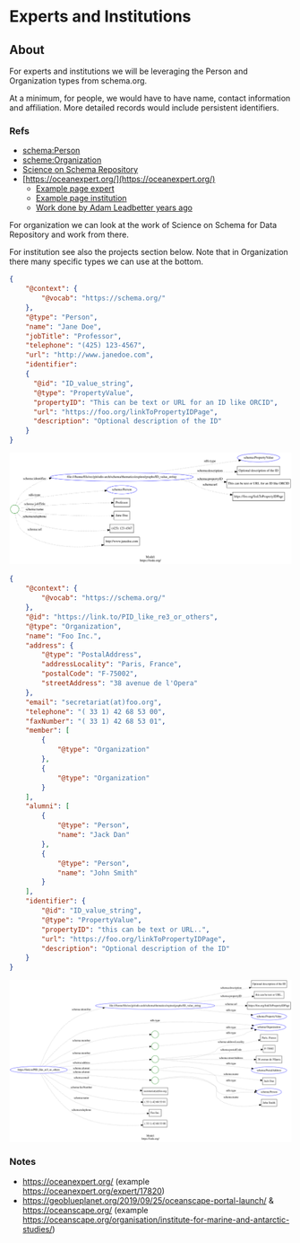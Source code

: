 # Experts and Institutions

## About

For experts and institutions we will be leveraging the Person and Organization types from 
schema.org.  

At a minimum, for people, we would have to have name, contact information and 
affiliation.  More detailed records would include persistent identifiers.


### Refs

* [schema:Person](https://schema.org/Person)
* [scheme:Organization](https://schema.org/Organization)
* [Science on Schema Repository](https://github.com/ESIPFed/science-on-schema.org/blob/master/guides/DataRepository.md)
* [https://oceanexpert.org/](https://oceanexpert.org/)
  * [Example page expert](https://oceanexpert.org/expert/44151)
  * [Example page institution](https://oceanexpert.org/institution/10171)
  * [Work done by Adam Leadbetter years ago](https://gist.github.com/adamml/58ebdc7fc3f8ab8dad5d8852a28fb28c)

For organization we can look at the work of Science on Schema for Data Repository and
work from there.

For institution see also the projects section below.  Note that in Organization there 
many specific types we can use at the bottom.
  

<!-- embedme ./graphs/person.json -->

```json
{
    "@context": {
        "@vocab": "https://schema.org/"
    },
    "@type": "Person",
    "name": "Jane Doe",
    "jobTitle": "Professor",
    "telephone": "(425) 123-4567",
    "url": "http://www.janedoe.com", 
    "identifier":
    {
      "@id": "ID_value_string",
      "@type": "PropertyValue",
      "propertyID": "This can be text or URL for an ID like ORCID",
      "url": "https://foo.org/linkToPropertyIDPage",
      "description": "Optional description of the ID"
    }
}
```

![OIH Guidance image](./graphs/person.svg)



<!-- embedme ./graphs/organization.json -->

```json
{
    "@context": {
        "@vocab": "https://schema.org/"
    },
    "@id": "https://link.to/PID_like_re3_or_others",
    "@type": "Organization",
    "name": "Foo Inc.",
    "address": {
        "@type": "PostalAddress",
        "addressLocality": "Paris, France",
        "postalCode": "F-75002",
        "streetAddress": "38 avenue de l'Opera"
    },
    "email": "secretariat(at)foo.org",
    "telephone": "( 33 1) 42 68 53 00",
    "faxNumber": "( 33 1) 42 68 53 01",
    "member": [
        {
            "@type": "Organization"
        },
        {
            "@type": "Organization"
        }
    ],
    "alumni": [
        {
            "@type": "Person",
            "name": "Jack Dan"
        },
        {
            "@type": "Person",
            "name": "John Smith"
        }
    ],
    "identifier": {
        "@id": "ID_value_string",
        "@type": "PropertyValue",
        "propertyID": "this can be text or URL..",
        "url": "https://foo.org/linkToPropertyIDPage",
        "description": "Optional description of the ID"
    }
}
```

![OIH Guidance image](./graphs/organization.svg)

### Notes
* https://oceanexpert.org/  (example https://oceanexpert.org/expert/17820)
* https://geoblueplanet.org/2019/09/25/oceanscape-portal-launch/ & https://oceanscape.org/ (example https://oceanscape.org/organisation/institute-for-marine-and-antarctic-studies/)
  
